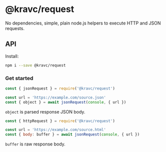 # @kravc/request

No dependencies, simple, plain node.js helpers to execute HTTP and JSON
requests.

## API

Install:

```sh
npm i --save @kravc/request
```

### Get started

```js
const { jsonRequest } = require('@kravc/request')

const url = 'https://example.com/source.json'
const { object } = await jsonRequest(console, { url })
```

`object` is parsed response JSON body.

```js
const { httpRequest } = require('@kravc/request')

const url = 'https://example.com/source.html'
const { body: buffer } = await jsonRequest(console, { url })
```

`buffer` is raw response body.
